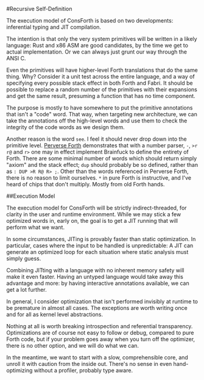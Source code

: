 #Recursive Self-Definition

The execution model of ConsForth is based on two developments: inferential typing and JIT compilation.

The intention is that only the very system primitives will be written in a likely language: Rust and x86 ASM are good candidates, by the time we get to actual implementation. Or we can always just grunt our way through the ANSI C.

Even the primitives will have higher-level Forth translations that do the same thing. Why? Consider it a unit test across the entire language, and a way of specifying every possible stack effect in both Forth and Fabri. It should be possible to replace a random number of the primitives with their expansions and get the same result, presuming a function that has no time component. 

The purpose is mostly to have somewhere to put the primitive annotations that isn't a "code" word. That way, when targeting new architecture, we can take the annotations off the high-level words and use them to check the integrity of the code words as we design them. 

Another reason is the word `see`. I feel it should never drop down into the primitive level. [Perverse Forth](http://www.retroprogramming.com/2009/07/perverse-code-deviant-forth.html) demonstrates that with a number parser, `-`, `>r` `r@` and `r>` one may in effect implement Brainfuck to define the entirety of Forth. There are some minimal number of words which should return simply "axiom" and the stack effect; `dup` should probably be so defined, rather than as `: DUP >R R@ R> ;`. Other than the words referenced in Perverse Forth, there is no reason to limit ourselves. `*` in pure Forth is instructive, and I've heard of chips that don't multiply. Mostly from old Forth hands. 


##Execution Model

The execution model for ConsForth will be strictly indirect-threaded, for clarity in the user and runtime environment. While we may stick a few optimized words in, early on, the goal is to get a JIT running that will perform what we want.

In some circumstances, JITing is provably faster than static optimization. In particular, cases where the input to be handled is unpredictable: A JIT can generate an optimized loop for each situation where static analysis must simply guess. 

Combining JITting with a language with no inherent memory safety will make it even faster. Having an untyped language would take away this advantage and more: by having interactive annotations available, we can get a lot further. 

In general, I consider optimization that isn't performed invisibly at runtime to be premature in almost all cases. The exceptions are worth writing once and for all as kernel level abstractions. 

Nothing at all is worth breaking introspection and referential transparency. Optimizations are of course not easy to follow or debug, compared to pure Forth code, but if your problem goes away when you turn off the optimizer, there is no other option, and we will do what we can. 

In the meantime, we want to start with a slow, comprehensible core, and unroll it with caution from the inside out. There's no sense in even hand-optimizing without a profiler, probably type aware.
